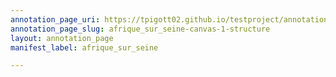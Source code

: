 ```yaml
---
annotation_page_uri: https://tpigott02.github.io/testproject/annotations/afrique_sur_seine-canvas-1-structure.json
annotation_page_slug: afrique_sur_seine-canvas-1-structure
layout: annotation_page
manifest_label: afrique_sur_seine

---
```

